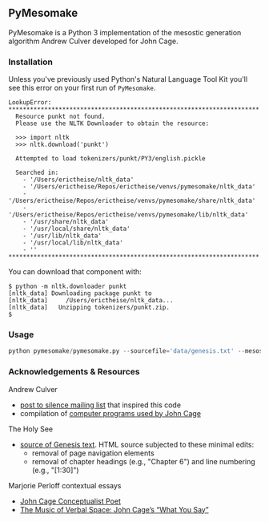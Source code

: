 ## PyMesomake

PyMesomake is a Python 3 implementation of the mesostic generation algorithm Andrew Culver developed for John Cage.


### Installation

Unless you've previously used Python's Natural Language Tool Kit you'll see this error on your first run of `PyMesomake`.

```
LookupError: 
**********************************************************************
  Resource punkt not found.
  Please use the NLTK Downloader to obtain the resource:

  >>> import nltk
  >>> nltk.download('punkt')
  
  Attempted to load tokenizers/punkt/PY3/english.pickle

  Searched in:
    - '/Users/erictheise/nltk_data'
    - '/Users/erictheise/Repos/erictheise/venvs/pymesomake/nltk_data'
    - '/Users/erictheise/Repos/erictheise/venvs/pymesomake/share/nltk_data'
    - '/Users/erictheise/Repos/erictheise/venvs/pymesomake/lib/nltk_data'
    - '/usr/share/nltk_data'
    - '/usr/local/share/nltk_data'
    - '/usr/lib/nltk_data'
    - '/usr/local/lib/nltk_data'
    - ''
**********************************************************************
```
You can download that component with:
```
$ python -m nltk.downloader punkt
[nltk_data] Downloading package punkt to
[nltk_data]     /Users/erictheise/nltk_data...
[nltk_data]   Unzipping tokenizers/punkt.zip.
$
```
### Usage

```python
python pymesomake/pymesomake.py --sourcefile='data/genesis.txt' --mesostring="these are the times that try men's souls"
```


### Acknowledgements & Resources

Andrew Culver

* [post to silence mailing list](https://lists.virginia.edu/sympa/arc/silence/2019-01/msg00013.html) that inspired this code
* compilation of [computer programs used by John Cage](http://www.anarchicharmony.org/People/Culver/CagePrograms.html)
  
The Holy See

* [source of Genesis text](http://www.vatican.va/archive/bible/genesis/documents/bible_genesis_en.html). HTML source subjected to these minimal edits:
    * removal of page navigation elements
    * removal of chapter headings (e.g., "Chapter 6") and line numbering (e.g., "[1:30]")
    
    
Marjorie Perloff contextual essays

* [John Cage Conceptualist Poet](http://thebatterseareview.com/critical-prose/116-john-cage-conceptualist-poet)
* [The Music of Verbal Space: John Cage’s “What You Say”](http://marjorieperloff.com/essays/cage-verbal-space/)
